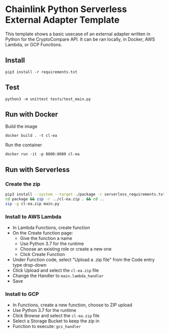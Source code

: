 # Chainlink Python Serverless External Adapter Template

This template shows a basic usecase of an external adapter written in Python for the CryptoCompare API. It can be ran locally, in Docker, AWS Lambda, or GCP Functions.

## Install

```
pip3 install -r requirements.txt
```

## Test

```
python3 -m unittest tests/test_main.py
```

## Run with Docker

Build the image

```
docker build . -t cl-ea
```

Run the container

```
docker run -it -p 8080:8080 cl-ea
```

## Run with Serverless

### Create the zip

```bash
pip3 install --system --target ./package -r serverless_requirements.txt
cd package && zip -r ../cl-ea.zip . && cd ..
zip -g cl-ea.zip main.py
```

### Install to AWS Lambda

- In Lambda Functions, create function
- On the Create function page:
  - Give the function a name
  - Use Python 3.7 for the runtime
  - Choose an existing role or create a new one
  - Click Create Function
- Under Function code, select "Upload a .zip file" from the Code entry type drop-down
- Click Upload and select the `cl-ea.zip` file
- Change the Handler to `main.lambda_handler`
- Save


### Install to GCP

- In Functions, create a new function, choose to ZIP upload
- Use Python 3.7 for the runtime
- Click Browse and select the `cl-ea.zip` file
- Select a Storage Bucket to keep the zip in
- Function to execute: `gcs_handler`
